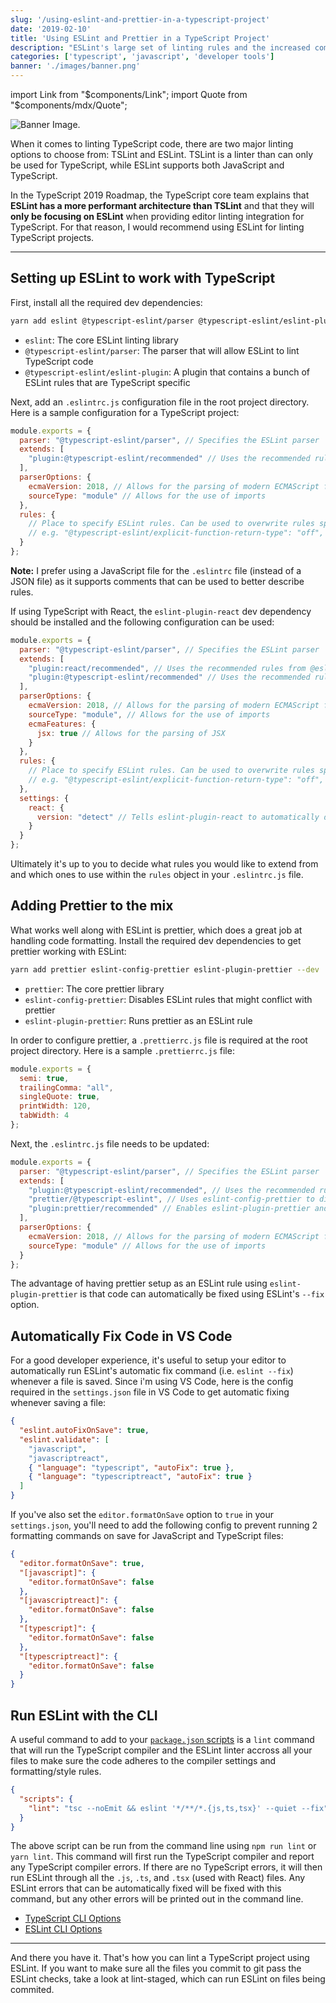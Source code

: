 ```yaml
---
slug: '/using-eslint-and-prettier-in-a-typescript-project'
date: '2019-02-10'
title: 'Using ESLint and Prettier in a TypeScript Project'
description: "ESLint's large set of linting rules and the increased commitment to use ESLint by the TypeScript team makes ESLint a great tool for linting TypeScript projects."
categories: ['typescript', 'javascript', 'developer tools']
banner: './images/banner.png'
---
```


import Link from "$components/Link";
import Quote from "$components/mdx/Quote";

![Banner Image.](./images/banner.png)

When it comes to linting TypeScript code, there are two major linting options to choose from: <Link to="https://palantir.github.io/tslint/">TSLint</Link> and <Link to="https://eslint.org/">ESLint</Link>. TSLint is a linter than can only be used for TypeScript, while ESLint supports both JavaScript and TypeScript.

In the <Link to="https://github.com/Microsoft/TypeScript/issues/29288#developer-productivity-tools-and-integration">TypeScript 2019 Roadmap</Link>, the TypeScript core team explains that **ESLint has a more performant architecture than TSLint** and that they will **only be focusing on ESLint** when providing editor linting integration for TypeScript. For that reason, I would recommend using ESLint for linting TypeScript projects.

---

## Setting up ESLint to work with TypeScript

First, install all the required dev dependencies:

```bash
yarn add eslint @typescript-eslint/parser @typescript-eslint/eslint-plugin --dev
```

-   <Link to="https://www.npmjs.com/package/eslint"><code>eslint</code></Link>: The core ESLint linting library
-   <Link to="https://www.npmjs.com/package/@typescript-eslint/parser"><code>@typescript-eslint/parser</code></Link>: The parser that will allow ESLint to lint TypeScript code
-   <Link to="https://www.npmjs.com/package/@typescript-eslint/eslint-plugin"><code>@typescript-eslint/eslint-plugin</code></Link>: A plugin that contains a bunch of ESLint rules that are TypeScript specific

Next, add an `.eslintrc.js` configuration file in the root project directory. Here is a sample configuration for a TypeScript project:

<!-- prettier-ignore -->
```javascript
module.exports = {
  parser: "@typescript-eslint/parser", // Specifies the ESLint parser
  extends: [
    "plugin:@typescript-eslint/recommended" // Uses the recommended rules from the @typescript-eslint/eslint-plugin
  ],
  parserOptions: {
    ecmaVersion: 2018, // Allows for the parsing of modern ECMAScript features
    sourceType: "module" // Allows for the use of imports
  },
  rules: {
    // Place to specify ESLint rules. Can be used to overwrite rules specified from the extended configs
    // e.g. "@typescript-eslint/explicit-function-return-type": "off",
  }
};
```

<Quote><strong>Note:</strong> I prefer using a JavaScript file for the <code>.eslintrc</code> file (instead of a JSON file) as it supports comments that can be used to better describe rules.</Quote>

If using TypeScript with React, the <Link to="https://www.npmjs.com/package/eslint-plugin-react"><code>eslint-plugin-react</code></Link> dev dependency should be installed and the following configuration can be used:

<!-- prettier-ignore -->
```javascript
module.exports = {
  parser: "@typescript-eslint/parser", // Specifies the ESLint parser
  extends: [
    "plugin:react/recommended", // Uses the recommended rules from @eslint-plugin-react
    "plugin:@typescript-eslint/recommended" // Uses the recommended rules from @typescript-eslint/eslint-plugin
  ],
  parserOptions: {
    ecmaVersion: 2018, // Allows for the parsing of modern ECMAScript features
    sourceType: "module", // Allows for the use of imports
    ecmaFeatures: {
      jsx: true // Allows for the parsing of JSX
    }
  },
  rules: {
    // Place to specify ESLint rules. Can be used to overwrite rules specified from the extended configs
    // e.g. "@typescript-eslint/explicit-function-return-type": "off",
  },
  settings: {
    react: {
      version: "detect" // Tells eslint-plugin-react to automatically detect the version of React to use
    }
  }
};

```

Ultimately it's up to you to decide what rules you would like to extend from and which ones to use within the `rules` object in your `.eslintrc.js` file.

## Adding Prettier to the mix

What works well along with ESLint is <Link to="https://prettier.io/">prettier</Link>, which does a great job at handling code formatting. Install the required dev dependencies to get prettier working with ESLint:

```bash
yarn add prettier eslint-config-prettier eslint-plugin-prettier --dev
```

-   <Link to="https://www.npmjs.com/package/prettier"><code>prettier</code></Link>: The core prettier library
-   <Link to="https://www.npmjs.com/package/eslint-config-prettier"><code>eslint-config-prettier</code></Link>: Disables ESLint rules that might conflict with prettier
-   <Link to="https://www.npmjs.com/package/eslint-plugin-prettier"><code>eslint-plugin-prettier</code></Link>: Runs prettier as an ESLint rule

In order to configure prettier, a `.prettierrc.js` file is required at the root project directory. Here is a sample `.prettierrc.js` file:

<!-- prettier-ignore -->
```javascript
module.exports = {
  semi: true,
  trailingComma: "all",
  singleQuote: true,
  printWidth: 120,
  tabWidth: 4
};
```

Next, the `.eslintrc.js` file needs to be updated:

<!-- prettier-ignore -->
```javascript
module.exports = {
  parser: "@typescript-eslint/parser", // Specifies the ESLint parser
  extends: [
    "plugin:@typescript-eslint/recommended", // Uses the recommended rules from the @typescript-eslint/eslint-plugin
    "prettier/@typescript-eslint", // Uses eslint-config-prettier to disable ESLint rules from @typescript-eslint/eslint-plugin that would conflict with prettier
    "plugin:prettier/recommended" // Enables eslint-plugin-prettier and eslint-config-prettier. This will display prettier errors as ESLint errors. Make sure this is always the last configuration in the extends array.
  ],
  parserOptions: {
    ecmaVersion: 2018, // Allows for the parsing of modern ECMAScript features
    sourceType: "module" // Allows for the use of imports
  }
};
```

The advantage of having prettier setup as an ESLint rule using `eslint-plugin-prettier` is that code can automatically be fixed using ESLint's `--fix` option.

## Automatically Fix Code in VS Code

For a good developer experience, it's useful to setup your editor to automatically run ESLint's automatic fix command (i.e. `eslint --fix`) whenever a file is saved. Since i'm using VS Code, here is the config required in the `settings.json` file in VS Code to get automatic fixing whenever saving a file:

<!-- prettier-ignore -->
```json
{
  "eslint.autoFixOnSave": true,
  "eslint.validate": [
    "javascript",
    "javascriptreact",
    { "language": "typescript", "autoFix": true },
    { "language": "typescriptreact", "autoFix": true }
  ]
}
```

If you've also set the `editor.formatOnSave` option to `true` in your `settings.json`, you'll need to add the following config to prevent running 2 formatting commands on save for JavaScript and TypeScript files:

<!-- prettier-ignore -->
```json
{
  "editor.formatOnSave": true,
  "[javascript]": {
    "editor.formatOnSave": false
  },
  "[javascriptreact]": {
    "editor.formatOnSave": false
  },
  "[typescript]": {
    "editor.formatOnSave": false
  },
  "[typescriptreact]": {
    "editor.formatOnSave": false
  }
}
```

## Run ESLint with the CLI

A useful command to add to your [`package.json` scripts](https://docs.npmjs.com/misc/scripts) is a `lint` command that will run the TypeScript compiler and the ESLint linter accross all your files to make sure the code adheres to the compiler settings and formatting/style rules.

<!-- prettier-ignore -->
```json
{
  "scripts": {
    "lint": "tsc --noEmit && eslint '*/**/*.{js,ts,tsx}' --quiet --fix"
  }
}
```

The above script can be run from the command line using `npm run lint` or `yarn lint`. This command will first run the TypeScript compiler and report any TypeScript compiler errors. If there are no TypeScript errors, it will then run ESLint through all the `.js`, `.ts`, and `.tsx` (used with React) files. Any ESLint errors that can be automatically fixed will be fixed with this command, but any other errors will be printed out in the command line.

-   [TypeScript CLI Options](https://www.typescriptlang.org/docs/handbook/compiler-options.html)
-   [ESLint CLI Options](https://eslint.org/docs/user-guide/command-line-interface)

---

And there you have it. That's how you can lint a TypeScript project using ESLint. If you want to make sure all the files you commit to git pass the ESLint checks, take a look at <Link to="https://github.com/okonet/lint-staged">lint-staged</Link>, which can run ESLint on files being commited.
